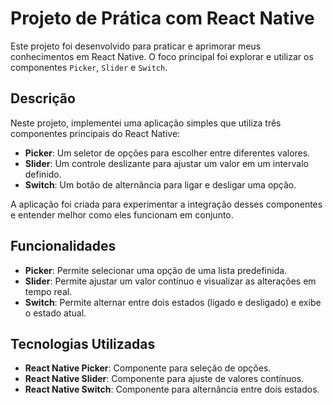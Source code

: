 # Projeto de Prática com React Native

Este projeto foi desenvolvido para praticar e aprimorar meus conhecimentos em React Native. O foco principal foi explorar e utilizar os componentes `Picker`, `Slider` e `Switch`.

## Descrição

Neste projeto, implementei uma aplicação simples que utiliza três componentes principais do React Native:

- **Picker**: Um seletor de opções para escolher entre diferentes valores.
- **Slider**: Um controle deslizante para ajustar um valor em um intervalo definido.
- **Switch**: Um botão de alternância para ligar e desligar uma opção.

A aplicação foi criada para experimentar a integração desses componentes e entender melhor como eles funcionam em conjunto.

## Funcionalidades

- **Picker**: Permite selecionar uma opção de uma lista predefinida.
- **Slider**: Permite ajustar um valor contínuo e visualizar as alterações em tempo real.
- **Switch**: Permite alternar entre dois estados (ligado e desligado) e exibe o estado atual.

## Tecnologias Utilizadas

- **React Native Picker**: Componente para seleção de opções.
- **React Native Slider**: Componente para ajuste de valores contínuos.
- **React Native Switch**: Componente para alternância entre dois estados.



